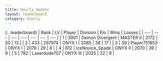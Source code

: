 ```yaml
---
title: Hourly Update
layout: leaderboard
category: hourly
---
```


{: .leaderboard}
| Rank | LV | Player | Division | Elo | Wins | Losses |
| --- | --- | --- | --- | --- | --- | --- |
| <span data-change="0">1</span> | 3901 | <span title="ID: 370081">Demon Divergent</span> | MASTER II | <span data-change="-3">2172</span> | <span data-change="3">50</span> | <span data-change="2">13</span> |
| <span data-change="2">2</span> | 433 | <span title="ID: 544038">297974</span> | ONYX I | <span data-change="52">2085</span> | <span data-change="5">38</span> | <span data-change="0">17</span> |
| <span data-change="-1">3</span> | 39 | <span title="ID: 751853">Player751853</span> | ONYX I | <span data-change="-4">2076</span> | <span data-change="1">29</span> | <span data-change="1">8</span> |
| <span data-change="-1">4</span> | 612 | <span title="ID: 597289">IceNovice_Spade</span> | ONYX II | <span data-change="0">2070</span> | <span data-change="0">39</span> | <span data-change="0">9</span> |
| <span data-change="0">5</span> | 782 | <span title="ID: 372321">Laserdude707</span> | ONYX III | <span data-change="0">2025</span> | <span data-change="0">22</span> | <span data-change="0">9</span> |